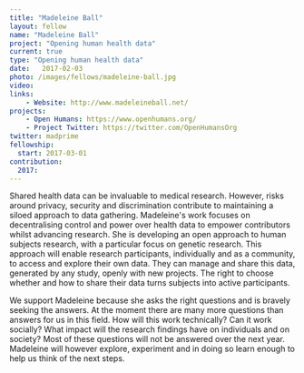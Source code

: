 ```yaml
---
title: "Madeleine Ball"
layout: fellow
name: "Madeleine Ball"
project: "Opening human health data"
current: true
type: "Opening human health data"
date:   2017-02-03
photo: /images/fellows/madeleine-ball.jpg
video: 
links:
    - Website: http://www.madeleineball.net/
projects:
    - Open Humans: https://www.openhumans.org/
    - Project Twitter: https://twitter.com/OpenHumansOrg
twitter: madprime
fellowship:
  start: 2017-03-01
contribution:
  2017: 
---
```

Shared health data can be invaluable to medical research. However, risks around privacy, security and discrimination contribute to maintaining a siloed approach to data gathering. Madeleine's work focuses on decentralising control and power over health data to empower contributors whilst advancing research. She is developing an open approach to human subjects research, with a particular focus on genetic research. This approach will enable research participants, individually and as a community, to access and  explore their own data. They can manage and share this data, generated by any  study, openly with new projects. The right to choose whether and how to share their data turns subjects into active participants. 

We support Madeleine because she asks the right questions and is bravely seeking the answers. At the moment there are many more questions than answers for us in this field. How will this work technically? Can it work socially? What impact will the research  findings have on individuals and on society? Most of these questions will not be answered over the next year. Madeleine will however explore, experiment and in doing so learn enough to help us think of the next steps.